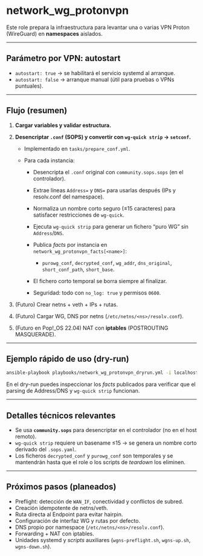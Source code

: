# network\_wg\_protonvpn

Este role prepara la infraestructura para levantar una o varias VPN Proton (WireGuard) en **namespaces** aislados.

---

## Parámetro por VPN: autostart

* `autostart: true`  → se habilitará el servicio systemd al arranque.
* `autostart: false` → arranque manual (útil para pruebas o VPNs puntuales).

---

## Flujo (resumen)

1. **Cargar variables y validar estructura.**
2. **Desencriptar `.conf` (SOPS) y convertir con `wg-quick strip` → `setconf`.**

   * Implementado en `tasks/prepare_conf.yml`.
   * Para cada instancia:

     * Desencripta el `.conf` original con `community.sops.sops` (en el controlador).
     * Extrae líneas `Address=` y `DNS=` para usarlas después (IPs y resolv.conf del namespace).
     * Normaliza un nombre corto seguro (≤15 caracteres) para satisfacer restricciones de `wg-quick`.
     * Ejecuta `wg-quick strip` para generar un fichero “puro WG” sin `Address`/`DNS`.
     * Publica *facts* por instancia en `network_wg_protonvpn_facts[<name>]`:

       * `purowg_conf`, `decrypted_conf`, `wg_addr`, `dns_original`, `short_conf_path`, `short_base`.
     * El fichero corto temporal se borra siempre al finalizar.
     * Seguridad: todo con `no_log: true` y permisos `0600`.
3. (Futuro) Crear netns + veth + IPs + rutas.
4. (Futuro) Cargar WG, DNS por netns (`/etc/netns/<ns>/resolv.conf`).
5. (Futuro en Pop!\_OS 22.04) NAT con **iptables** (POSTROUTING MASQUERADE).

---

## Ejemplo rápido de uso (dry-run)

```bash
ansible-playbook playbooks/network_wg_protonvpn_dryrun.yml -i localhost,
```

En el dry-run puedes inspeccionar los *facts* publicados para verificar que el parsing de Address/DNS y `wg-quick strip` funcionan.

---

## Detalles técnicos relevantes

* Se usa **`community.sops`** para desencriptar en el controlador (no en el host remoto).
* `wg-quick strip` requiere un basename ≤15 → se genera un nombre corto derivado del `.sops.yaml`.
* Los ficheros `decrypted_conf` y `purowg_conf` son temporales y se mantendrán hasta que el role o los scripts de *teardown* los eliminen.

---

## Próximos pasos (planeados)

* Preflight: detección de `WAN_IF`, conectividad y conflictos de subred.
* Creación idempotente de netns/veth.
* Ruta directa al Endpoint para evitar hairpin.
* Configuración de interfaz WG y rutas por defecto.
* DNS propio por namespace (`/etc/netns/<ns>/resolv.conf`).
* Forwarding + NAT con iptables.
* Unidades systemd y *scripts* auxiliares (`wgns-preflight.sh`, `wgns-up.sh`, `wgns-down.sh`).
